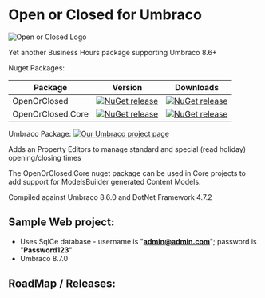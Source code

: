 ﻿# Open or Closed for Umbraco

![Open or Closed Logo](https://raw.githubusercontent.com/YourITGroup/OpenOrClosed/master/assets/OpenOrClosed_logo.png)

Yet another Business Hours package supporting Umbraco 8.6+

Nuget Packages:

| Package | Version | Downloads |
| -- | -- | -- |
| OpenOrClosed | [![NuGet release](https://img.shields.io/nuget/v/OpenOrClosed.svg)](https://www.nuget.org/packages/OpenOrClosed/) | [![NuGet release](https://img.shields.io/nuget/dt/OpenOrClosed.svg)](https://www.nuget.org/packages/OpenOrClosed/) |
| OpenOrClosed.Core | [![NuGet release](https://img.shields.io/nuget/v/OpenOrClosed.Core.svg)](https://www.nuget.org/packages/OpenOrClosed.Core/) | [![NuGet release](https://img.shields.io/nuget/dt/OpenOrClosed.Core.svg)](https://www.nuget.org/packages/OpenOrClosed.Core/) |

Umbraco Package: [![Our Umbraco project page](https://img.shields.io/badge/our-umbraco-orange.svg)](https://our.umbraco.org/projects/backoffice-extensions/open-or-closed)

Adds an Property Editors to manage standard and special (read holiday) opening/closing times 

The OpenOrClosed.Core nuget package can be used in Core projects to add support for ModelsBuilder generated Content Models.

Compiled against Umbraco 8.6.0 and DotNet Framework 4.7.2

## Sample Web project:

* Uses SqlCe database - username is "**admin@admin.com**"; password is "**Password123**"
* Umbraco 8.7.0

## RoadMap / Releases:
